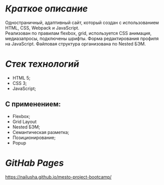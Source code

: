 # *_Краткое описание_*  
Одностраничный, адаптивный сайт, который создан с использованием HTML, CSS, Webpack и JavaScript.  
Реализован по правилам flexbox, grid, используется CSS анимация, медиазапросы, подключены шрифты. Форма редактирования профиля на JavaScript.   Файловая структура организована по Nested БЭМ.

# *_Стек технологий_*  
* HTML 5;  
* CSS 3;  
* JavaScript;  
## С применением:  
* Flexbox;  
* Grid Layout  
* Nested БЭМ;  
* Семантическая разметка;  
* Позиционирование;  
* Popup  

# *_GitHab Pages_*  
https://nailusha.github.io/mesto-project-bootcamp/